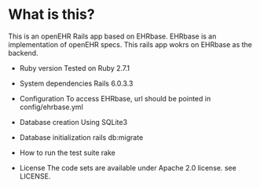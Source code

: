 # What is this?
This is an openEHR Rails app based on EHRbase.
EHRbase is an implementation of openEHR specs.
This rails app wokrs on EHRbase as the backend.


* Ruby version
Tested on Ruby 2.7.1

* System dependencies
Rails 6.0.3.3

* Configuration
To access EHRbase, url should be pointed in config/ehrbase.yml


* Database creation
Using SQLite3

* Database initialization
rails db:migrate


* How to run the test suite
rake

* License
The code sets are available under Apache 2.0 license. see LICENSE.